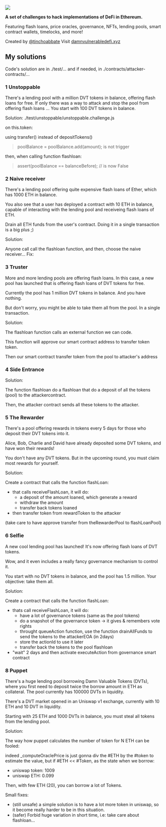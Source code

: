 ![](cover.png)

**A set of challenges to hack implementations of DeFi in Ethereum.**

Featuring flash loans, price oracles, governance, NFTs, lending pools, smart contract wallets, timelocks, and more!

Created by [@tinchoabbate](https://twitter.com/tinchoabbate)
Visit [damnvulnerabledefi.xyz](https://damnvulnerabledefi.xyz)

## My solutions

Code's solution are in ./test/... and if needed, in ./contracts/attacker-contracts/...

### 1 Unstoppable 

There's a lending pool with a million DVT tokens in balance, offering flash loans for free.
If only there was a way to attack and stop the pool from offering flash loans ...
You start with 100 DVT tokens in balance.

Solution: ./test/unstoppable/unstoppable.challenge.js

on this.token:

using transfer() instead of depositTokens() 

> poolBalance = poolBalance.add(amount); is not trigger

then, when calling function flashloan:

> assert(poolBalance == balanceBefore); // is now False

### 2 Naive receiver

There's a lending pool offering quite expensive flash loans of Ether, which has 1000 ETH in balance.

You also see that a user has deployed a contract with 10 ETH in balance, capable of interacting with the lending pool and receiveing flash loans of ETH.

Drain all ETH funds from the user's contract. Doing it in a single transaction is a big plus ;)

Solution:

Anyone call call the flashloan function, and then, choose the naive receiver...
Fix: 

### 3 Truster

More and more lending pools are offering flash loans. In this case, a new pool has launched that is offering flash loans of DVT tokens for free.

Currently the pool has 1 million DVT tokens in balance. And you have nothing.

But don't worry, you might be able to take them all from the pool. In a single transaction.

Solution:

The flashloan function calls an external function we can code.

This function will approve our smart contract address to transfer token token.

Then our smart contract transfer token from the pool to attacker's address

### 4 Side Entrance


Solution:

The function flashloan do a flashloan that do a deposit of all the tokens (pool) to the attackercontract.

Then, the attacker contract sends all these tokens to the attacker.

### 5 The Rewarder

There's a pool offering rewards in tokens every 5 days for those who deposit their DVT tokens into it.

Alice, Bob, Charlie and David have already deposited some DVT tokens, and have won their rewards!

You don't have any DVT tokens. But in the upcoming round, you must claim most rewards for yourself.

Solution:

Create a contract that calls the function flashLoan:
- that calls receiveFlashLoan, it will do:
  - a deposit of the amount loaned, which generate a reward 
  - withdraw the amount
  - transfer back tokens loaned
- then transfer token from rewardToken to the attacker

(take care to have approve transfer from theRewarderPool to flashLoanPool)

### 6 Selfie

A new cool lending pool has launched! It's now offering flash loans of DVT tokens.

Wow, and it even includes a really fancy governance mechanism to control it.

You start with no DVT tokens in balance, and the pool has 1.5 million. Your objective: take them all.

Solution:

Create a contract that calls the function flashLoan:
- thats call receiveFlashLoan, it will do:
  - have a lot of governance tokens (same as the pool tokens) 
  - do a snapshot of the governance token -> it gives & remembers vote rights 
  - throught queueAction function, use the function drainAllFunds to send the tokens to the attackerEOA (in 2days)
  - store the actionId to use it later
  - transfer back the tokens to the pool flashloan
- "wait" 2 days and then activate executeAction from governance smart contract

### 8 Puppet

There's a huge lending pool borrowing Damn Valuable Tokens (DVTs), where you first need to deposit twice the borrow amount in ETH as collateral. The pool currently has 100000 DVTs in liquidity.

There's a DVT market opened in an Uniswap v1 exchange, currently with 10 ETH and 10 DVT in liquidity.

Starting with 25 ETH and 1000 DVTs in balance, you must steal all tokens from the lending pool.

Solution:

The way how puppet calculates the number of token for N ETH can be fooled:

indeed _computeOraclePrice is just gonna div the #ETH by the #token to estimate the value, but if #ETH << #Token, as the state when we borrow:

- uniswap token: 1009 
- uniswap ETH: 0.099

Then, with few ETH (20), you can borrow a lot of Tokens.


Small fixes: 
- (still unsafe) a simple solution is to have a lot more token in uniswap, so it become really harder to be in this situation.
- (safer) Forbid huge variation in short time, i.e: take care about flashloan...
